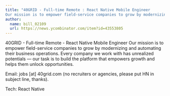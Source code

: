 ```yaml
---
title: "40GRID - Full-time Remote : React Native Mobile Engineer
Our mission is to empower field-service companies to grow by modernizing and automating their business operations. Every company we work with has unrealized potentials — our task is to build the platform that empowers growth and helps them unlock opportunities."
author:
  name: bill_02109
  url: https://news.ycombinator.com/item?id=43553805
---
```

40GRID - Full-time Remote - React Native Mobile Engineer
Our mission is to empower field-service companies to grow by modernizing and automating their business operations. Every company we work with has unrealized potentials — our task is to build the platform that empowers growth and helps them unlock opportunities.

Email: jobs [at] 40grid.com (no recruiters or agencies, please put HN in subject line, thanks).

Tech: React Native
<JobApplication />
